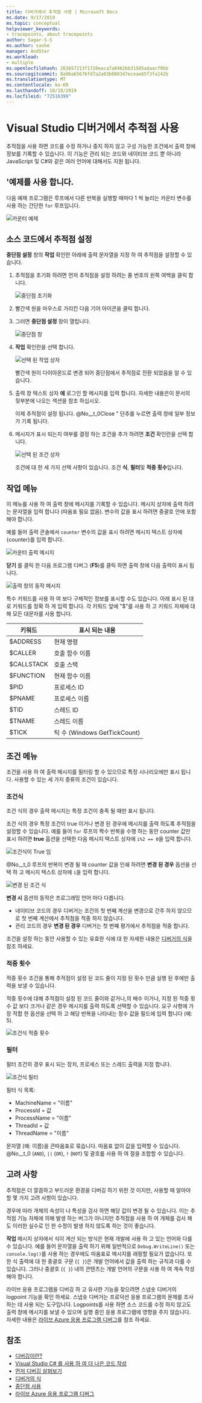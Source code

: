 ```yaml
---
title: 디버거에서 추적점 사용 | Microsoft Docs
ms.date: 9/17/2019
ms.topic: conceptual
helpviewer_keywords:
- tracepoints, about tracepoints
author: Sagar-S-S
ms.author: sashe
manager: AndSter
ms.workload:
- multiple
ms.openlocfilehash: 263657213f1720eaca7a0462bb31585adaacf9bb
ms.sourcegitcommit: 8a96a65676fd7a2a03b0803d7eceae65f3fa142b
ms.translationtype: MT
ms.contentlocale: ko-KR
ms.lasthandoff: 10/18/2019
ms.locfileid: "72516399"
---
```

# <a name="use-tracepoints-in-the-visual-studio-debugger"></a>Visual Studio 디버거에서 추적점 사용

추적점을 사용 하면 코드를 수정 하거나 중지 하지 않고 구성 가능한 조건에서 출력 창에 정보를 기록할 수 있습니다. 이 기능은 관리 되는 코드와 네이티브 코드 뿐 아니라 JavaScript 및 C#와 같은 여러 언어에 대해서도 지원 됩니다.

## <a name="let39s-take-an-example"></a>&#39;예제를 사용 합니다.

다음 예제 프로그램은 루프에서 다른 반복을 실행할 때마다 1 씩 늘리는 카운터 변수를 사용 하는 간단한 `for` 루프입니다.

![카운터 예제](../debugger/media/counterexample.png "카운터 예제")

## <a name="set-tracepoints-in-source-code"></a>소스 코드에서 추적점 설정

**중단점 설정** 창의 **작업** 확인란 아래에 출력 문자열을 지정 하 여 추적점을 설정할 수 있습니다.

1. 추적점을 초기화 하려면 먼저 추적점을 설정 하려는 줄 번호의 왼쪽 여백을 클릭 합니다.

   ![중단점 초기화](../debugger/media/breakpointinitialization.png "중단점 초기화")

2. 빨간색 원을 마우스로 가리킨 다음 기어 아이콘을 클릭 합니다.
3. 그러면 **중단점 설정** 창이 열립니다.

   ![중단점 창](../debugger/media/breakpointwindow.png "중단점 창")

4. **작업** 확인란을 선택 합니다.

   ![선택 된 작업 상자](../debugger/media/checkedactionsbox.png "선택 된 작업 상자")

   빨간색 원이 다이아몬드로 변경 되어 중단점에서 추적점로 전환 되었음을 알 수 있습니다.

5. 출력 창 텍스트 상자 **에** 로그인 할 메시지를 입력 합니다. 자세한 내용은이 문서의 뒷부분에 나오는 섹션을 참조 하십시오.

   이제 추적점이 설정 됩니다. @No__t_0Close &quot; 단추를 누르면 출력 창에 일부 정보가 기록 됩니다.

6. 메시지가 표시 되는지 여부를 결정 하는 조건을 추가 하려면 **조건** 확인란을 선택 합니다.

   ![선택 된 조건 상자](../debugger/media/checkedconditionsbox.png "선택 된 조건 상자")

   조건에 대 한 세 가지 선택 사항이 있습니다. 조건 **식**, **필터**및 **적중 횟수**입니다.

## <a name="actions-menu"></a>작업 메뉴

이 메뉴를 사용 하 여 출력 창에 메시지를 기록할 수 있습니다. 메시지 상자에 출력 하려는 문자열을 입력 합니다 (따옴표 필요 없음). 변수의 값을 표시 하려면 중괄호 안에 포함 해야 합니다.

예를 들어 출력 콘솔에서 `counter` 변수의 값을 표시 하려면 메시지 텍스트 상자에 {counter}를 입력 합니다.

![카운터 출력 메시지](../debugger/media/counteroutputmessage.png "카운터 출력 메시지")

**닫기** 를 클릭 한 다음 프로그램 디버그 (**F5**)를 클릭 하면 출력 창에 다음 출력이 표시 됩니다.

![출력 창의 동작 메시지](../debugger/media/actionsmessageinoutputwindow.png "출력 창의 동작 메시지")

특수 키워드를 사용 하 여 보다 구체적인 정보를 표시할 수도 있습니다. 아래 표시 된 대로 키워드를 정확 하 게 입력 합니다. 각 키워드 앞에 "$"를 사용 하 고 키워드 자체에 대해 모든 대문자를 사용 합니다.

| 키워드 | 표시 되는 내용 |
| --- | --- |
| $ADDRESS | 현재 명령 |
| $CALLER | 호출 함수 이름 |
| $CALLSTACK | 호출 스택 |
| $FUNCTION | 현재 함수 이름 |
| $PID | 프로세스 ID |
| $PNAME | 프로세스 이름 |
| $TID | 스레드 ID |
| $TNAME   | 스레드 이름 |
| $TICK | 틱 수 (Windows GetTickCount) |

## <a name="conditions-menu"></a>조건 메뉴

조건을 사용 하 여 출력 메시지를 필터링 할 수 있으므로 특정 시나리오에만 표시 됩니다. 사용할 수 있는 세 가지 종류의 조건이 있습니다.

### <a name="conditional-expression"></a>조건식
조건 식의 경우 출력 메시지는 특정 조건이 충족 될 때만 표시 됩니다.

조건 식의 경우 특정 조건이 true 이거나 변경 된 경우에 메시지를 출력 하도록 추적점을 설정할 수 있습니다. 예를 들어 `for` 루프의 짝수 반복을 수행 하는 동안 counter 값만 표시 하려면 **true** 옵션을 선택한 다음 메시지 텍스트 상자에 `i%2 == 0`을 입력 합니다.

![조건식이 True 임](../debugger/media/conditionalexpressionistrue.png "조건식이 True 임")

@No__t_0 루프의 반복이 변경 될 때 counter 값을 인쇄 하려면 **변경 된 경우** 옵션을 선택 하 고 메시지 텍스트 상자에 `i`을 입력 합니다.

![변경 된 조건 식](../debugger/media/conditionalexpressionwhenchanged.png "변경 된 조건 식")

**변경 시** 옵션의 동작은 프로그래밍 언어 마다 다릅니다.

- 네이티브 코드의 경우 디버거는 조건의 첫 번째 계산을 변경으로 간주 하지 않으므로 첫 번째 계산에서 추적점을 적중 하지 않습니다.
- 관리 코드의 경우 **변경 된 경우** 디버거는 첫 번째 평가에서 추적점을 적중 합니다.

조건을 설정 하는 동안 사용할 수 있는 유효한 식에 대 한 자세한 내용은 [디버거의 식](expressions-in-the-debugger.md)을 참조 하세요.

### <a name="hit-count"></a>적중 횟수
적중 횟수 조건을 통해 추적점이 설정 된 코드 줄이 지정 된 횟수 만큼 실행 된 후에만 출력을 보낼 수 있습니다.

적중 횟수에 대해 추적점이 설정 된 코드 줄이와 같거나,의 배수 이거나, 지정 된 적중 횟수 값 보다 크거나 같은 경우 메시지를 출력 하도록 선택할 수 있습니다. 요구 사항에 가장 적합 한 옵션을 선택 하 고 해당 반복을 나타내는 정수 값을 필드에 입력 합니다 (예: 5).

![조건식 적중 횟수](../debugger/media/conditionalexpressionhitcount.png "조건식 적중 횟수")

### <a name="filter"></a>필터
필터 조건의 경우 표시 되는 장치, 프로세스 또는 스레드 출력을 지정 합니다.

![조건식 필터](../debugger/media/conditionalexpressionfilter.png "조건식 필터")

필터 식 목록:

- MachineName = "이름"
- ProcessId = 값
- ProcessName = "이름"
- ThreadId = 값
- ThreadName = "이름"

문자열 (예: 이름)을 큰따옴표로 묶습니다. 따옴표 없이 값을 입력할 수 있습니다. @No__t_0 (`AND`), `||` (`OR`), `!` (`NOT`) 및 괄호를 사용 하 여 절을 조합할 수 있습니다.

## <a name="considerations"></a>고려 사항

추적점은 더 깔끔하고 부드러운 환경을 디버깅 하기 위한 것 이지만, 사용할 때 알아야 할 몇 가지 고려 사항이 있습니다.

경우에 따라 개체의 속성이 나 특성을 검사 하면 해당 값이 변경 될 수 있습니다. 이는 추적점 기능 자체에 의해 발생 하는 버그가 아니지만 추적점을 사용 하 여 개체를 검사 해도 이러한 실수로 인 한 수정이 발생 하지 않도록 하는 것이 좋습니다.

**작업** 메시지 상자에서 식이 계산 되는 방식은 현재 개발에 사용 하 고 있는 언어와 다를 수 있습니다. 예를 들어 문자열을 출력 하기 위해 일반적으로 `Debug.WriteLine()` 또는 `console.log()`를 사용 하는 경우에도 따옴표로 메시지를 래핑할 필요가 없습니다. 또한 식 출력에 대 한 중괄호 구문 (`{ }`)은 개발 언어에서 값을 출력 하는 규칙과 다를 수 있습니다. 그러나 중괄호 (`{ }`) 내의 콘텐츠는 개발 언어의 구문을 사용 하 여 계속 작성 해야 합니다.

라이브 응용 프로그램을 디버깅 하 고 유사한 기능을 찾으려면 스냅숏 디버거의 logpoint 기능을 확인 하세요. 스냅숏 디버거는 프로덕션 응용 프로그램의 문제를 조사 하는 데 사용 되는 도구입니다. Logpoints를 사용 하면 소스 코드를 수정 하지 않고도 출력 창에 메시지를 보낼 수 있으며 실행 중인 응용 프로그램에 영향을 주지 않습니다. 자세한 내용은 [라이브 Azure 응용 프로그램 디버그](../debugger/debug-live-azure-applications.md)를 참조 하세요.

## <a name="see-also"></a>참조

- [디버깅이란?](../debugger/what-is-debugging.md)
- [Visual Studio C# 를 사용 하 여 더 나은 코드 작성](../debugger/write-better-code-with-visual-studio.md)
- [먼저 디버깅 살펴보기](../debugger/debugger-feature-tour.md)
- [디버거의 식](expressions-in-the-debugger.md)
- [중단점 사용](../debugger/using-breakpoints.md)
- [라이브 Azure 응용 프로그램 디버그](../debugger/debug-live-azure-applications.md)
